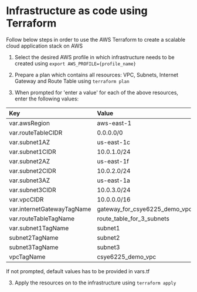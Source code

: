 # Infrastructure as code using Terraform

Follow below steps in order to use the AWS Terraform to create a scalable cloud application stack on AWS

1. Select the desired AWS profile in which infrastructure needs to be created using
`export AWS_PROFILE={profile_name}`

2. Prepare a plan which contains all resources: VPC, Subnets, Internet Gateway and Route Table using
`terraform plan`

3. When prompted for 'enter a value' for each of the above resources, enter the following values:

| Key | Value |
| :---  | :---  |
| var.awsRegion | aws-east-1 |
| var.routeTableCIDR | 0.0.0.0/0 |
| var.subnet1AZ | us-east-1c |
| var.subnet1CIDR | 10.0.1.0/24 |
| var.subnet2AZ | us-east-1f |
| var.subnet2CIDR | 10.0.2.0/24 |
| var.subnet3AZ | us-east-1a |
| var.subnet3CIDR | 10.0.3.0/24 |
| var.vpcCIDR | 10.0.0.0/16 |
| var.internetGatewayTagName | gateway_for_csye6225_demo_vpc |
| var.routeTableTagName | route_table_for_3_subnets |
| var.subnet1TagName | subnet1 |
| subnet2TagName | subnet2 |
| subnet3TagName | subnet3 |
| vpcTagName | csye6225_demo_vpc |

If not prompted, default values has to be provided in vars.tf

3. Apply the resources on to the infrastructure using
`terraform apply`